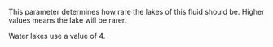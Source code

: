 This parameter determines how rare the lakes of this fluid should be. Higher values means the lake will be rarer.

Water lakes use a value of 4.